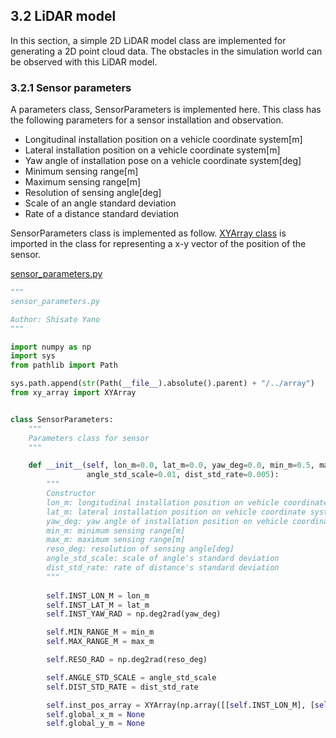 ## 3.2 LiDAR model
In this section, a simple 2D LiDAR model class are implemented for generating a 2D point cloud data. The obstacles in the simulation world can be observed with this LiDAR model.  

### 3.2.1 Sensor parameters
A parameters class, SensorParameters is implemented here. This class has the following parameters for a sensor installation and observation.  

* Longitudinal installation position on a vehicle coordinate system[m]
* Lateral installation position on a vehicle coordinate system[m]
* Yaw angle of installation pose on a vehicle coordinate system[deg]
* Minimum sensing range[m]
* Maximum sensing range[m]
* Resolution of sensing angle[deg]
* Scale of an angle standard deviation
* Rate of a distance standard deviation

SensorParameters class is implemented as follow. [XYArray class](/doc/2_vehicle_model/2_vehicle_model.md) is imported in the class for representing a x-y vector of the position of the sensor.  

[sensor_parameters.py](/src/components/sensors/sensor_parameters.py)  
```python
"""
sensor_parameters.py

Author: Shisato Yano
"""

import numpy as np
import sys
from pathlib import Path

sys.path.append(str(Path(__file__).absolute().parent) + "/../array")
from xy_array import XYArray


class SensorParameters:
    """
    Parameters class for sensor
    """

    def __init__(self, lon_m=0.0, lat_m=0.0, yaw_deg=0.0, min_m=0.5, max_m=40, reso_deg=2.0,
                 angle_std_scale=0.01, dist_std_rate=0.005):
        """
        Constructor
        lon_m: longitudinal installation position on vehicle coordinate system[m]
        lat_m: lateral installation position on vehicle coordinate system[m]
        yaw_deg: yaw angle of installation position on vehicle coordinate system[deg]
        min_m: minimum sensing range[m]
        max_m: maximum sensing range[m]
        reso_deg: resolution of sensing angle[deg]
        angle_std_scale: scale of angle's standard deviation
        dist_std_rate: rate of distance's standard deviation
        """
        
        self.INST_LON_M = lon_m
        self.INST_LAT_M = lat_m
        self.INST_YAW_RAD = np.deg2rad(yaw_deg)

        self.MIN_RANGE_M = min_m
        self.MAX_RANGE_M = max_m

        self.RESO_RAD = np.deg2rad(reso_deg)

        self.ANGLE_STD_SCALE = angle_std_scale
        self.DIST_STD_RATE = dist_std_rate

        self.inst_pos_array = XYArray(np.array([[self.INST_LON_M], [self.INST_LAT_M]]))
        self.global_x_m = None
        self.global_y_m = None
```